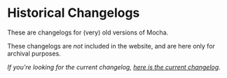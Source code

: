 # Historical Changelogs

These are changelogs for (very) old versions of Mocha.

These changelogs are _not_ included in the website, and are here only for archival purposes.

_If you're looking for the current changelog, [here is the current changelog](https://github.com/mochajs/mocha/blob/master/CHANGELOG.md)._
